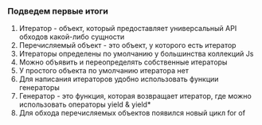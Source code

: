 ### Подведем первые итоги

1. Итератор - объект, который предоставляет универсальный API обходов какой-либо
сущности
2. Перечисляемый объект - это объект, у которого есть итератор
3. Итераторы определены по умолчанию у большинства коллекций Js
4. Можно объявить и переопределять собственные итераторы
5. У простого объекта по умолчанию итератора нет
6. Для написания итераторов удобно использовать функции генераторы
7. Генератор - это функция, которая возвращает итератор, где можно
использовать операторы yield & yield*
8. Для обхода перечисляемых объектов появился новый цикл for of
